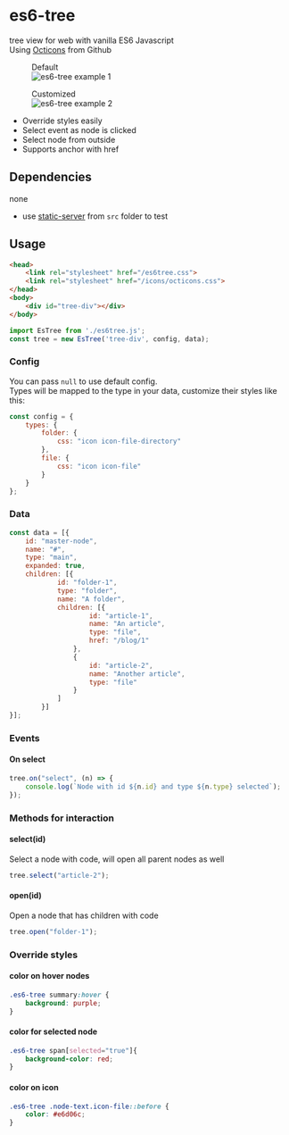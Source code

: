 # es6-tree
tree view for web with vanilla ES6 Javascript  
Using [Octicons](https://octicons.github.com/) from Github

<p>
<figure>
    <figcaption>Default</figcaption>
    <img alt="es6-tree example 1" src="https://storage.googleapis.com/atle-static/pics/es6-tree-example.jpg">
</figure>
<figure>
    <figcaption>Customized</figcaption>
    <img alt="es6-tree example 2" src="https://storage.googleapis.com/atle-static/pics/es6-tree-cus1.jpg">
</figure>
</p>

- Override styles easily
- Select event as node is clicked
- Select node from outside
- Supports anchor with href

## Dependencies
none
- use [static-server](https://www.npmjs.com/package/static-server) from `src` folder to test

## Usage
```html
<head>
    <link rel="stylesheet" href="/es6tree.css">
    <link rel="stylesheet" href="/icons/octicons.css">
</head>
<body>
    <div id="tree-div"></div>
</body>
```
```js
import EsTree from './es6tree.js';
const tree = new EsTree('tree-div', config, data);
```

### Config
You can pass `null` to use default config.  
Types will be mapped to the type in your data, customize their styles like this:
```js
const config = {
    types: {
        folder: {
            css: "icon icon-file-directory"
        },
        file: {
            css: "icon icon-file"
        }
    }
};
```
### Data
```js
const data = [{
    id: "master-node",
    name: "#",
    type: "main",
    expanded: true,
    children: [{
            id: "folder-1",
            type: "folder",
            name: "A folder",
            children: [{
                    id: "article-1",
                    name: "An article",
                    type: "file",
                    href: "/blog/1"
                },
                {
                    id: "article-2",
                    name: "Another article",
                    type: "file"
                }
            ]
        }]
}];
```

### Events
#### On select
```js
tree.on("select", (n) => {
    console.log(`Node with id ${n.id} and type ${n.type} selected`);
});
```

### Methods for interaction
#### select(id)
Select a node with code, will open all parent nodes as well
```js
tree.select("article-2");
```

#### open(id)
Open a node that has children with code
```js
tree.open("folder-1");
```

### Override styles
#### color on hover nodes
```css
.es6-tree summary:hover {
    background: purple;
}
```

#### color for selected node
```css
.es6-tree span[selected="true"]{
    background-color: red;
}
```

#### color on icon
```css
.es6-tree .node-text.icon-file::before {
    color: #e6d06c;
}
```

